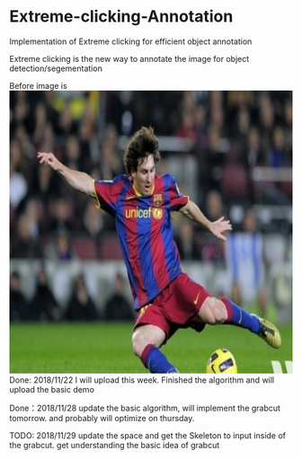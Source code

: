 # Extreme-clicking-Annotation
Implementation of Extreme clicking for efficient object annotation 

Extreme clicking is the new way to annotate the image for object detection/segementation

Before image is ![Image text](https://github.com/offthewallace/Extreme-clicking-Annotation/blob/master/messi5.jpg)
Done: 2018/11/22 I will upload this week. Finished the algorithm and will upload the basic demo 

Done：2018/11/28 update the basic algorithm, will implement the grabcut tomorrow. and probably will optimize on thursday.

TODO: 2018/11/29 update the space and get the Skeleton to input inside of the grabcut. get understanding the basic idea of grabcut
